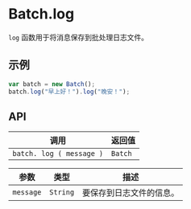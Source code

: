 # Batch.log

`log` 函数用于将消息保存到批处理日志文件。

## 示例

```javascript
var batch = new Batch();
batch.log("早上好！").log("晚安！");
```

## API

| 调用 | 返回值 |
|---|---|
| `batch. log ( message )` | `Batch` |

| 参数 | 类型 | 描述 |
|---|---|---|
| `message` | `String` | 要保存到日志文件的信息。 |